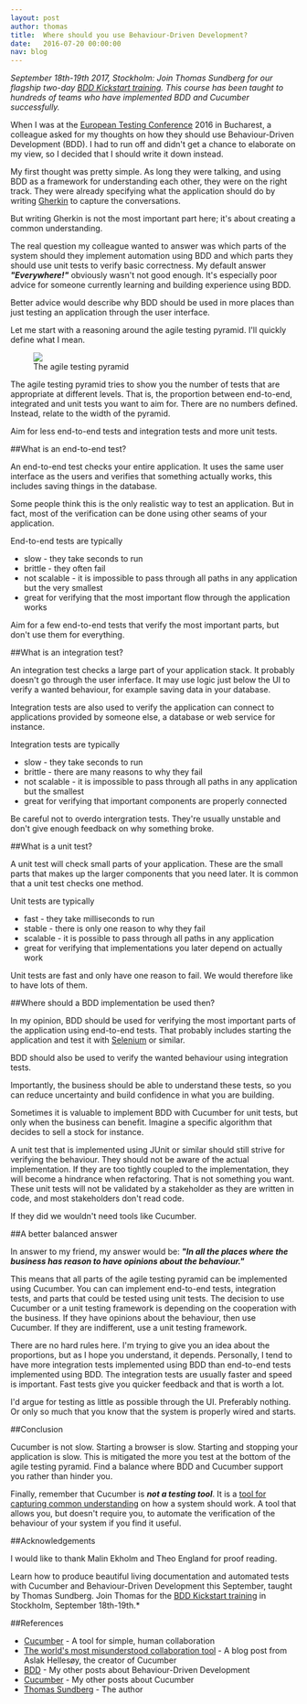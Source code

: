 ```yaml
---
layout: post
author: thomas
title:  Where should you use Behaviour-Driven Development?
date:   2016-07-20 00:00:00
nav: blog
---
```

*September 18th-19th 2017, Stockholm: Join Thomas Sundberg for our flagship two-day [BDD Kickstart training](https://cucumber.io/events/bdd-kickstart-stockholm-17). This course has been taught to hundreds of teams who have implemented BDD and Cucumber successfully.*

When I was at the <a href="http://europeantestingconference.eu/">European Testing Conference</a> 2016 in Bucharest, 
a colleague asked for my thoughts on how they should use Behaviour-Driven Development (BDD). I had to run off and didn't get a chance to elaborate on my view, so I decided that I should write it down instead. 

My first thought was pretty simple. As long they were talking, and using BDD as a framework for understanding each other, they were on the right track. They were already specifying
what the application should do by 
writing <a href="https://github.com/cucumber/cucumber/wiki/Gherkin">Gherkin</a> to capture the conversations. 

But writing Gherkin is not the most important part here; it's about creating a common understanding. 

The real question my colleague wanted to answer was which parts of the system should they implement automation using BDD and which parts they should use unit tests to verify basic correctness. 
My default answer <b><i>"Everywhere!"</i></b> obviously wasn't not good enough. It's especially poor advice 
for someone currently learning and building experience using BDD. 

Better advice would describe why BDD should be used in more places than just testing an application through the user interface. 

Let me start with a reasoning around the agile testing pyramid. I'll quickly define what I mean.

<figure>
  <img src="/images/blog/testing-pyramid.png">
  <figcaption>The agile testing pyramid<figcaption>
</figure>

The agile testing pyramid tries to show you the number of tests that are appropriate at different levels. That is, 
the proportion between end-to-end, integrated and unit tests you want to aim for. There are no numbers 
defined. Instead, relate to the width of the pyramid. 

Aim for less end-to-end tests and integration tests and more unit tests. 

##What is an end-to-end test?

An end-to-end test checks your entire application. It uses the same user interface as 
the users and verifies that something actually works, this includes saving things in the database. 

Some people think this is the only realistic way to test an application. But in fact, most of the verification can be done using other seams of your application. 

End-to-end tests are typically 
<ul>
    <li>slow - they take seconds to run</li>
    <li>brittle - they often fail</li>
    <li>not scalable - it is impossible to pass through all paths in any application but the very smallest</li>
    <li>great for verifying that the most important flow through the application works</li>
</ul>

Aim for a few end-to-end tests that verify the most important parts, but don't use them for everything.

##What is an integration test?

An integration test checks a large part of your application stack. It probably doesn't go through the user inferface. 
It may use logic just below the UI to verify a wanted behaviour, for example saving data in your database. 

Integration tests are also used to verify the application can connect to applications provided by 
someone else, a database or web service for instance. 

Integration tests are typically 
<ul>
    <li>slow - they take seconds to run</li>
    <li>brittle - there are many reasons to why they fail</li>
    <li>not scalable - it is impossible to pass through all paths in any application but the smallest</li>
    <li>great for verifying that important components are properly connected</li>
</ul>

Be careful not to overdo intergration tests.
They're usually unstable and don't give enough feedback on why something broke. 

##What is a unit test?

A unit test will check small parts of your application. These are the small parts that makes up the larger 
components that you need later. It is common that a unit test checks one method. 

Unit tests are typically 
<ul>
    <li>fast - they take milliseconds to run</li>
    <li>stable - there is only one reason to why they fail</li>
    <li>scalable - it is possible to pass through all paths in any application</li>
    <li>great for verifying that implementations you later depend on actually work</li>
</ul>

Unit tests are fast and only have one reason to fail. We would therefore like to have lots of them. 

##Where should a BDD implementation be used then?

In my opinion, BDD should be used for verifying the most important parts of the application using end-to-end tests. 
That probably includes starting the application and test it with <a href="http://www.seleniumhq.org">Selenium</a> or 
similar. 

BDD should also be used to verify the wanted behaviour using integration tests. 

Importantly, the business should be able to understand these tests, so you can reduce uncertainty and build confidence in what you are building. 

Sometimes it is valuable to implement BDD with Cucumber for unit tests, but only when the business can benefit. Imagine a specific algorithm that decides to sell a stock for instance.

A unit test that is implemented using JUnit or similar should still strive for verifying the behaviour. 
They should not be aware of the actual implementation. If they are too tightly coupled to the implementation, they will become a hindrance when refactoring. That is not something you want. These unit tests will not be validated 
by a stakeholder as they are written in code, and most stakeholders don't read code. 

If they did we wouldn't need tools like Cucumber. 

##A better balanced answer

In answer to my friend, my answer would be: <b><i>"In all the places where the business has reason 
to have opinions about the behaviour."</i></b> 

This means that all parts of the agile testing pyramid can be implemented using Cucumber. You can can implement 
end-to-end tests, integration tests, and parts that could be tested using unit tests. The decision to use 
Cucumber or a unit testing framework is depending on the cooperation with the business. If they have opinions about 
the behaviour, then use Cucumber. If they are indifferent, use a unit testing framework.

There are no hard rules here. I'm trying to give you an idea about the proportions, but as I hope you understand, 
it depends. Personally, I tend to have more integration tests implemented using BDD than end-to-end tests implemented 
using BDD. The integration tests are usually faster and speed is important. Fast tests give you quicker feedback and 
that is worth a lot. 

I'd argue for testing as little as possible through the UI. Preferably nothing. Or only so much that you 
know that the system is properly wired and starts. 

##Conclusion

Cucumber is not slow. Starting a browser is slow. Starting and stopping your application is slow. This is mitigated 
the more you test at the bottom of the agile testing pyramid. Find a balance where BDD and Cucumber support you rather 
than hinder you. 

Finally, remember that Cucumber is <b><i>not a testing tool</i></b>. It is 
a <a href="https://cucumber.io/blog/2014/03/03/the-worlds-most-misunderstood-collaboration-tool">tool for capturing common understanding</a> 
on how a system should work. A tool that allows you, but doesn't require you, to automate the verification of 
the behaviour of your system if you find it useful. 

##Acknowledgements

I would like to thank Malin Ekholm and Theo England for proof reading. 

Learn how to produce beautiful living documentation and automated tests with Cucumber and Behaviour-Driven Development this September, taught by Thomas Sundberg. Join Thomas for the [BDD Kickstart training](https://cucumber.io/events/bdd-kickstart-stockholm-17) in Stockholm, September 18th-19th.*

##References

<ul>
    <li><a href="https://cucumber.io/">Cucumber</a> - A tool for simple, human collaboration</li>
    <li><a href="https://cucumber.io/blog/2014/03/03/the-worlds-most-misunderstood-collaboration-tool">The world's most misunderstood collaboration tool</a> - A blog post from Aslak Helles&oslash;y, the creator of Cucumber </li>
    <li><a href="http://www.thinkcode.se/blog/category/BDD">BDD</a> - My other posts about Behaviour-Driven Development </li>
    <li><a href="http://www.thinkcode.se/blog/category/Cucumber">Cucumber</a> - My other posts about Cucumber</li>
    <li><a href="http://www.thinkcode.se/blog/about">Thomas Sundberg</a> - The author</li>
</ul>
